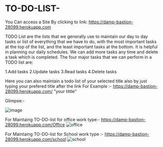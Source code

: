 # TO-DO-LIST-
You Can access a Site By clicking to link:  https://damp-bastion-28099.herokuapp.com

TODO List are the lists that we generally use to maintain our day to day tasks or list of everything that we have to do, with the most important tasks at the top of the list, and the least important tasks at the bottom. It is helpful in planning our daily schedules. We can add more tasks any time and delete a task which is completed. The four major tasks that we can perform in a TODO list are:

1.Add tasks
2.Update tasks
3.Read tasks
4.Delete tasks

Here you can also maintain a todo list of your selected title also by just typing your prefered title after the link 
For Example :- https://damp-bastion-28099.herokuapp.com/ "your tittle"

Glimpse:-

  ![image](https://user-images.githubusercontent.com/78257712/179581866-49f758b3-218e-46e6-9a11-5f0e25f52a38.png)


For Maintaing TO-DO-list for office work type:- https://damp-bastion-28099.herokuapp.com/Office
![office](https://user-images.githubusercontent.com/78257712/179581521-1a35f7eb-0ba9-4039-b484-11e7ec708d1e.JPG)

For Maintaing TO-DO-list for School work type :- https://damp-bastion-28099.herokuapp.com/school
![school](https://user-images.githubusercontent.com/78257712/179581721-a38de004-bc69-40f5-a9cd-2eec39aac499.JPG)

